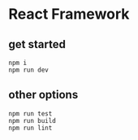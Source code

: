 # React Framework 

## get started
```
npm i
npm run dev
```

## other options
```
npm run test
npm run build
npm run lint
```